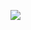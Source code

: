 <a class="imgpopup" href="/sites/default/files/project_management2.jpg"><img src="/sites/default/files/project_management2.jpg"></a>